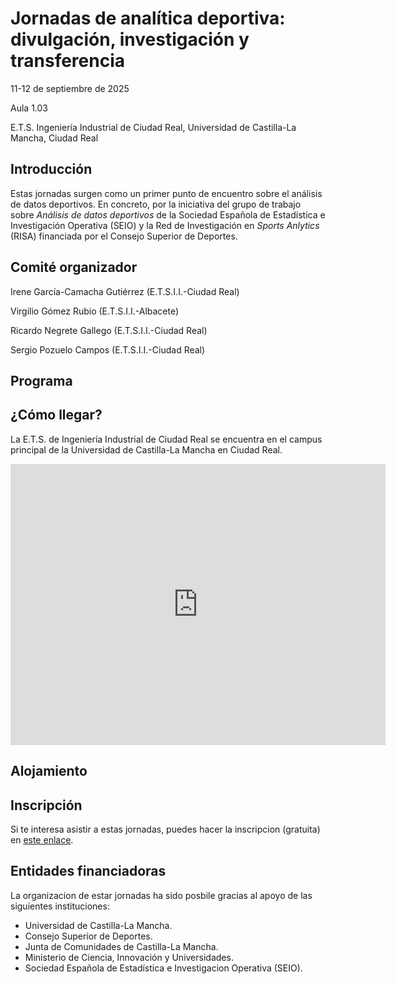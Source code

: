 # Jornadas de analítica deportiva: divulgación, investigación y transferencia

11-12 de septiembre de 2025

Aula 1.03

E.T.S. Ingeniería Industrial de Ciudad Real, Universidad de Castilla-La Mancha, Ciudad Real

## Introducción

Estas jornadas surgen como un primer punto de encuentro sobre el análisis de datos deportivos. En concreto, por la iniciativa del grupo de trabajo sobre *Análisis de datos deportivos* de la Sociedad Española de Estadística e Investigación Operativa (SEIO) y la Red de Investigación en *Sports Anlytics* (RISA) financiada por el Consejo Superior de Deportes.

## Comité organizador

Irene García-Camacha Gutiérrez (E.T.S.I.I.-Ciudad Real)

Virgilio Gómez Rubio (E.T.S.I.I.-Albacete)

Ricardo Negrete Gallego (E.T.S.I.I.-Ciudad Real)

Sergio Pozuelo Campos (E.T.S.I.I.-Ciudad Real)


## Programa

## ¿Cómo llegar?

La E.T.S. de Ingeniería Industrial de Ciudad Real se encuentra en el campus principal de la Universidad de Castilla-La Mancha en Ciudad Real. 

<iframe src="https://www.google.com/maps/embed?pb=!1m14!1m8!1m3!1d2055.231126639148!2d-3.918911!3d38.992115!3m2!1i1024!2i768!4f13.1!3m3!1m2!1s0xd6bc34488e00c3d%3A0x57710a0c8e9b02f6!2sEscuela%20T%C3%A9cnica%20Superior%20De%20Ingenieros%20Industriales!5e1!3m2!1ses!2ses!4v1752561498874!5m2!1ses!2ses" width="600" height="450" style="border:0;" allowfullscreen="" loading="lazy" referrerpolicy="no-referrer-when-downgrade"></iframe>

## Alojamiento

## Inscripción

Si te interesa asistir a estas jornadas, puedes hacer la inscripcion (gratuita) en [este enlace](https://forms.cloud.microsoft/Pages/ResponsePage.aspx?id=5rosxPRhjEmRB2qM9fAeVs5839mgfXBJsEuRedMWWSVUMEc2QzdCN0lLVVJMRzFITzJINFZGS0hUWC4u).

## Entidades financiadoras

La organizacion de estar jornadas ha sido posbile gracias al apoyo de las siguientes instituciones:

* Universidad de Castilla-La Mancha.
* Consejo Superior de Deportes.
* Junta de Comunidades de Castilla-La Mancha.
* Ministerio de Ciencia, Innovación y Universidades.
* Sociedad Española de Estadística e Investigacion Operativa (SEIO).
